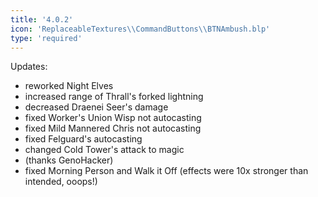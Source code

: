 ```yaml
---
title: '4.0.2'
icon: 'ReplaceableTextures\\CommandButtons\\BTNAmbush.blp'
type: 'required'
---
```


Updates:
 - reworked Night Elves
 - increased range of Thrall's forked lightning
 - decreased Draenei Seer's damage
 - fixed Worker's Union Wisp not autocasting
 - fixed Mild Mannered Chris not autocasting
 - fixed Felguard's autocasting
 - changed Cold Tower's attack to magic
 - (thanks GenoHacker)
 - fixed Morning Person and Walk it Off (effects were 10x stronger than intended, ooops!)
